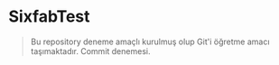 # SixfabTest

> Bu repository deneme amaçlı kurulmuş olup Git'i öğretme amacı taşımaktadır.
> Commit denemesi.
